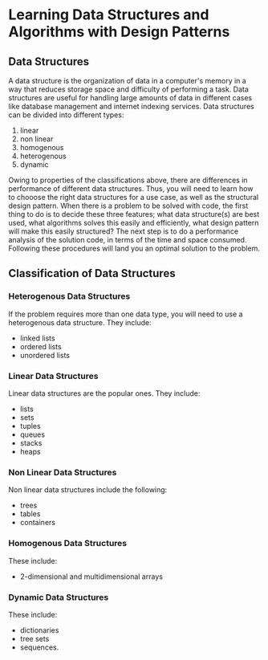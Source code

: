 # Learning Data Structures and Algorithms with Design Patterns

## Data Structures
A data structure is the organization of data in a computer's memory in a way that reduces storage space and difficulty of performing a task.
Data structures are useful for handling large amounts of data in different cases like database management and internet indexing services.
Data structures can be divided into different types:
1. linear
2. non linear
3. homogenous
4. heterogenous
5. dynamic

Owing to properties of the classifications above, there are differences in performance of different data structures. Thus, you will 
need to learn how to chooose the right data structures for a use case, as well as the structural design pattern.
When there is a problem to be solved with code, the first thing to do is to decide these three features; what data structure(s) are best used, what algorithms solves this easily and efficiently, what design pattern will make this easily structured? The next step is to do
a performance analysis of the solution code, in terms of the time and space consumed. Following these procedures will land you an optimal 
solution to the problem.

## Classification of Data Structures
### Heterogenous Data Structures
If the problem requires more than one data type, you will need to use a heterogenous data structure. They include:
- linked lists
- ordered lists
- unordered lists

### Linear Data Structures
Linear data structures are the popular ones. They include:
- lists
- sets
- tuples
- queues
- stacks
- heaps

### Non Linear Data Structures
Non linear data structures include the following:
- trees
- tables
- containers

### Homogenous Data Structures
These include:
- 2-dimensional and multidimensional arrays

### Dynamic Data Structures
These include:
- dictionaries
- tree sets
- sequences.

